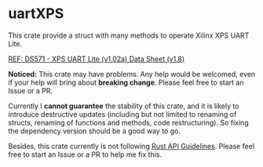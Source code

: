 # uartXPS

This crate provide a struct with many methods to operate Xilinx XPS UART Lite.

[REF: DS571 - XPS UART Lite (v1.02a) Data Sheet (v1.8)](https://china.xilinx.com/support/documentation/ip_documentation/xps_uartlite/v1_02_a/xps_uartlite.pdf)

**Noticed:** This crate may have problems. Any help would be welcomed, even if your help will bring about **breaking change**. Please feel free to start an Issue or a PR.

Currently I **cannot guarantee** the stability of this crate, and it is likely to introduce destructive updates (including but not limited to renaming of structs, renaming of functions and methods, code restructuring). So fixing the dependency version should be a good way to go.

Besides, this crate currently is not following [Rust API Guidelines](https://rust-lang.github.io/api-guidelines/). Please feel free to start an Issue or a PR to help me fix this.
